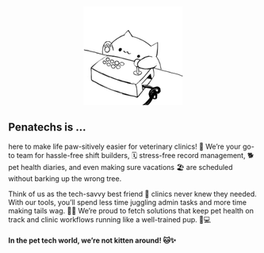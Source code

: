 <p align="center">
    <img src="bongo.gif" height="200" width="200" class="center">
</p>

## Penatechs is ...
here to make life paw-sitively easier for veterinary clinics! 🐾 We’re your go-to team for hassle-free shift builders, 🗓️ stress-free record management, 🐕 pet health diaries, and even making sure vacations 🏖️ are scheduled without barking up the wrong tree.         

Think of us as the tech-savvy best friend 🦴 clinics never knew they needed. With our tools, you’ll spend less time juggling admin tasks and more time making tails wag. 🐕‍🦺 We’re proud to fetch solutions that keep pet health on track and clinic workflows running like a well-trained pup. 🐶💻

#### In the pet tech world, we’re not kitten around! 🐱✨

